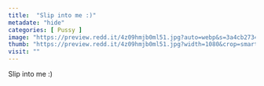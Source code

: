 ```yaml
---
title:  "Slip into me :)"
metadate: "hide"
categories: [ Pussy ]
image: "https://preview.redd.it/4z09hmjb0ml51.jpg?auto=webp&s=3a4cb27344df4dcbe5d3d9980289546d862e1fdb"
thumb: "https://preview.redd.it/4z09hmjb0ml51.jpg?width=1080&crop=smart&auto=webp&s=c3baaa7d0069618ce594a13a895c38f2b56b8817"
visit: ""
---
```

Slip into me :)

